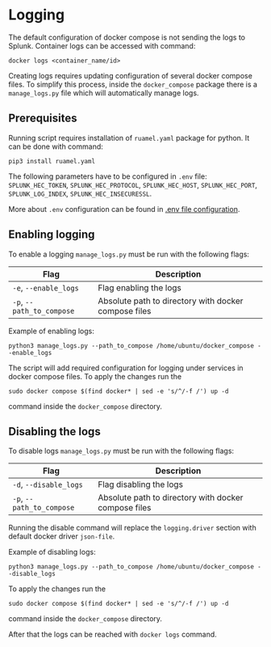 # Logging

The default configuration of docker compose is not sending the logs to Splunk. Container logs can be accessed with command:
```
docker logs <container_name/id>
```

Creating logs requires updating configuration of several docker compose files. To simplify this process, inside the 
`docker_compose` package there is a `manage_logs.py` file which will automatically manage logs.

## Prerequisites

Running script requires installation of `ruamel.yaml` package for python. It can be done with command:
```
pip3 install ruamel.yaml
```

The following parameters have to be configured in `.env` file:
`SPLUNK_HEC_TOKEN`, `SPLUNK_HEC_PROTOCOL`, `SPLUNK_HEC_HOST`, `SPLUNK_HEC_PORT`, `SPLUNK_LOG_INDEX`, `SPLUNK_HEC_INSECURESSL`.

More about `.env` configuration can be found in [.env file configuration](./6-env-file-configuration.md).

## Enabling logging

To enable a logging `manage_logs.py` must be run with the following flags:

| Flag                      | Description                                          |
|---------------------------|------------------------------------------------------| 
| `-e`, `--enable_logs`     | Flag enabling the logs                               |
| `-p`, `--path_to_compose` | Absolute path to directory with docker compose files |

Example of enabling logs:
```
python3 manage_logs.py --path_to_compose /home/ubuntu/docker_compose --enable_logs
```

The script will add required configuration for logging under services in docker compose files.
To apply the changes run the
```
sudo docker compose $(find docker* | sed -e 's/^/-f /') up -d
```
command inside the `docker_compose` directory.

## Disabling the logs

To disable logs `manage_logs.py` must be run with the following flags:

| Flag                      | Description                                          |
|---------------------------|------------------------------------------------------| 
| `-d`, `--disable_logs`    | Flag disabling the logs                              |
| `-p`, `--path_to_compose` | Absolute path to directory with docker compose files |

Running the disable command will replace the `logging.driver` section with default docker driver `json-file`. 

Example of disabling logs:
```
python3 manage_logs.py --path_to_compose /home/ubuntu/docker_compose --disable_logs
```

To apply the changes run the 
```
sudo docker compose $(find docker* | sed -e 's/^/-f /') up -d
```
command inside the `docker_compose` directory.

After that the logs can be reached with `docker logs` command.
